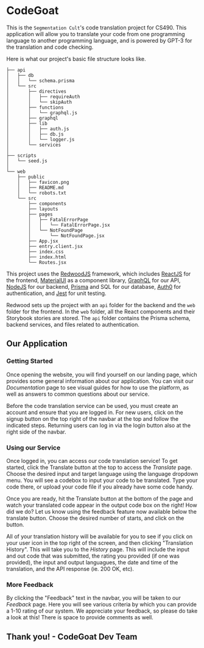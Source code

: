 # CodeGoat

This is the `Segmentation Cult`'s code translation project for CS490. This application will allow you to translate your code from one programming language to another programming language, and is powered by GPT-3 for the translation and code checking.


Here is what our project's basic file structure looks like.

```
├── api
│   ├── db
│   │   └── schema.prisma
│   └── src
│       ├── directives
│       │   ├── requireAuth
│       │   └── skipAuth
│       ├── functions
│       │   └── graphql.js
│       ├── graphql
│       ├── lib
│       │   ├── auth.js
│       │   ├── db.js
│       │   └── logger.js
│       └── services
│
├── scripts
│   └── seed.js
│
└── web
    ├── public
    │   ├── favicon.png
    │   ├── README.md
    │   └── robots.txt
    └── src
        ├── components
        ├── layouts
        ├── pages
        │   ├── FatalErrorPage
        │   │   └── FatalErrorPage.jsx
        │   └── NotFoundPage
        │       └── NotFoundPage.jsx
        ├── App.jsx
        ├── entry.client.jsx
        ├── index.css
        ├── index.html
        └── Routes.jsx
```

This project uses the [RedwoodJS](https://redwoodjs.com/) framework, which includes [ReactJS](https://react.dev/) for the frontend, [MaterialUI](https://mui.com/material-ui/) as a component library, [GraphQL](https://graphql.org/) for our API, [NodeJS](https://nodejs.org/en) for our backend, [Prisma](https://www.prisma.io/) and SQL for our database, [Auth0](https://auth0.com/) for authentication, and [Jest](https://jestjs.io/) for unit testing.

Redwood sets up the project with an `api` folder for the backend and the `web` folder for the frontend. In the `web` folder, all the React components and their Storybook stories are stored. The `api` folder contains the Prisma schema, backend services, and files related to authentication.

## Our Application

### Getting Started

Once opening the website, you will find yourself on our landing page, which provides some general information about our application. You can visit our _Documentation_ page to see visual guides for how to use the platform, as well as answers to common questions about our service.

Before the code translation service can be used, you must create an account and ensure that you are logged in. For new users, click on the signup button on the top right of the navbar at the top and follow the indicated steps. Returning users can log in via the login button also at the right side of the navbar.

### Using our Service

Once logged in, you can access our code translation service! To get started, click the Translate button at the top to access the _Translate_ page. Choose the desired input and target language using the language dropdown menu. You will see a codebox to input your code to be translated. Type your code there, or upload your code file if you already have some code handy.

Once you are ready, hit the Translate button at the bottom of the page and watch your translated code appear in the output code box on the right! How did we do? Let us know using the feedback feature now available below the translate button. Choose the desired number of starts, and click on the button.

All of your translation history will be available for you to see if you click on your user icon in the top right of the screen, and then clicking "Translation History". This will take you to the _History_ page. This will include the input and out code that was submitted, the rating you provided (if one was provided), the input and output languagues, the date and time of the translation, and the API response (ie. 200 OK, etc).

### More Feedback

By clicking the "Feedback" text in the navbar, you will be taken to our _Feedback_ page. Here you will see various criteria by which you can provide a 1-10 rating of our system. We appreciate your feedback, so please do take a look at this! There is space to provide comments as well.

## Thank you! - CodeGoat Dev Team
